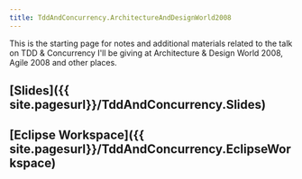 ```yaml
---
title: TddAndConcurrency.ArchitectureAndDesignWorld2008
---
```

This is the starting page for notes and additional materials related to the talk on TDD & Concurrency I'll be giving at Architecture & Design World 2008, Agile 2008 and other places.

## [Slides]({{ site.pagesurl}}/TddAndConcurrency.Slides)
## [Eclipse Workspace]({{ site.pagesurl}}/TddAndConcurrency.EclipseWorkspace)
